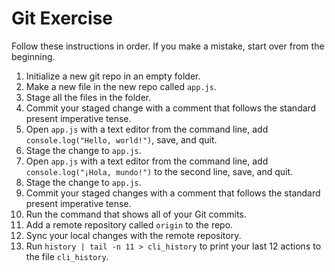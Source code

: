 # Git Exercise

Follow these instructions in order. If you make a mistake, start over from the beginning.

1. Initialize a new git repo in an empty folder.
1. Make a new file in the new repo called `app.js`.
1. Stage all the files in the folder.
1. Commit your staged change with a comment that follows the standard present imperative tense.
1. Open `app.js` with a text editor from the command line, add `console.log("Hello, world!")`, save, and quit.
1. Stage the change to `app.js`.
1. Open `app.js` with a text editor from the command line, add `console.log("¡Hola, mundo!")` to the second line, save, and quit.
1. Stage the change to `app.js`.
1. Commit your staged changes with a comment that follows the standard present imperative tense.
1. Run the command that shows all of your Git commits.
1. Add a remote repository called `origin` to the repo.
1. Sync your local changes with the remote repository.
1. Run `history | tail -n 11 > cli_history` to print your last 12 actions to the file `cli_history`.
